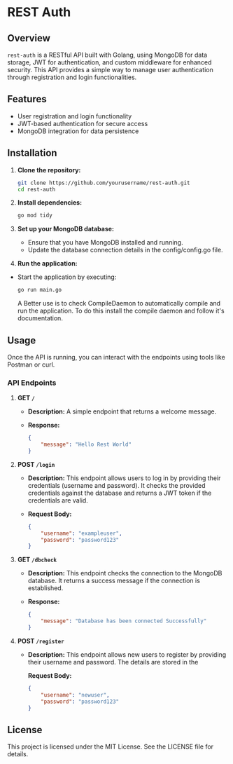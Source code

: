 # REST Auth

## Overview

`rest-auth` is a RESTful API built with Golang, using MongoDB for data storage, JWT for authentication, and custom middleware for enhanced security. This API provides a simple way to manage user authentication through registration and login functionalities.

## Features

-   User registration and login functionality
-   JWT-based authentication for secure access
-   MongoDB integration for data persistence

## Installation

1. **Clone the repository:**

    ```bash
    git clone https://github.com/yourusername/rest-auth.git
    cd rest-auth
    ```

2. **Install dependencies:**
    ```bash
    go mod tidy
    ```
3. **Set up your MongoDB database:**

    - Ensure that you have MongoDB installed and running.
    - Update the database connection details in the config/config.go file.

4. **Run the application:**

-   Start the application by executing:

    ```bash
    go run main.go
    ```

    A Better use is to check CompileDaemon to automatically compile and run the application. To do this install the compile daemon and follow it's documentation.

## Usage

Once the API is running, you can interact with the endpoints using tools like Postman or curl.

### API Endpoints

1.  **GET `/`**

    -   **Description:** A simple endpoint that returns a welcome message.
    -   **Response:**

        ```json
        {
            "message": "Hello Rest World"
        }
        ```

2.  **POST `/login`**

    -   **Description:** This endpoint allows users to log in by providing their credentials (username and password). It checks the provided credentials against the database and returns a JWT token if the credentials are valid.
    -   **Request Body:**

        ```json
        {
            "username": "exampleuser",
            "password": "password123"
        }
        ```

3.  **GET `/dbcheck`**

    -   **Description:** This endpoint checks the connection to the MongoDB database. It returns a success message if the connection is established.
    -   **Response:**

        ```json
        {
            "message": "Database has been connected Successfully"
        }
        ```

4.  **POST `/register`**

    -   **Description:** This endpoint allows new users to register by providing their username and password. The details are stored in the

        **Request Body:**

        ```json
        {
            "username": "newuser",
            "password": "password123"
        }
        ```

## License

This project is licensed under the MIT License. See the LICENSE file for details.
